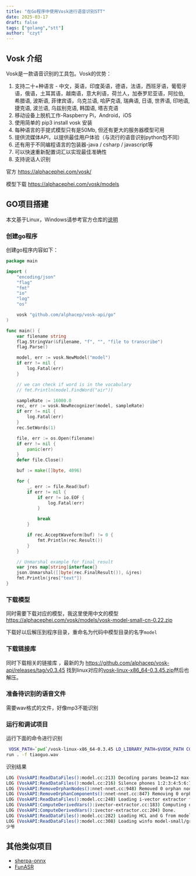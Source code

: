 ```yaml
---
title: "在Go程序中使用Vosk进行语音识别STT"
date: 2025-03-17
draft: false
tags: ["golang","stt"]
author: "czyt"
---
```

## Vosk 介绍
Vosk是一款语音识别的工具包。Vosk的优势：
1. 支持二十+种语言 - 中文，英语，印度英语，德语，法语，西班牙语，葡萄牙语，俄语，土耳其语，越南语，意大利语，荷兰人，加泰罗尼亚语，阿拉伯, 希腊语, 波斯语, 菲律宾语，乌克兰语, 哈萨克语, 瑞典语, 日语, 世界语, 印地语, 捷克语, 波兰语, 乌兹别克语, 韩国语, 塔吉克语
2. 移动设备上脱机工作-Raspberry Pi，Android，iOS
3. 使用简单的 pip3 install vosk 安装
4. 每种语言的手提式模型只有是50Mb, 但还有更大的服务器模型可用
5. 提供流媒体API，以提供最佳用户体验（与流行的语音识别python包不同）
6. 还有用于不同编程语言的包装器-java / csharp / javascript等
7. 可以快速重新配置词汇以实现最佳准确性
8. 支持说话人识别

官方 https://alphacephei.com/vosk/

模型下载 https://alphacephei.com/vosk/models

## GO项目搭建

本文基于Linux，Windows请参考官方仓库的[说明](https://github.com/alphacep/vosk-api/tree/master/go/example)

### 创建go程序 

创建go程序内容如下：

```go
package main

import (
	"encoding/json"
	"flag"
	"fmt"
	"io"
	"log"
	"os"

	vosk "github.com/alphacep/vosk-api/go"
)

func main() {
	var filename string
	flag.StringVar(&filename, "f", "", "file to transcribe")
	flag.Parse()

	model, err := vosk.NewModel("model")
	if err != nil {
		log.Fatal(err)
	}

	// we can check if word is in the vocabulary
	// fmt.Println(model.FindWord("air"))

	sampleRate := 16000.0
	rec, err := vosk.NewRecognizer(model, sampleRate)
	if err != nil {
		log.Fatal(err)
	}
	rec.SetWords(1)

	file, err := os.Open(filename)
	if err != nil {
		panic(err)
	}
	defer file.Close()

	buf := make([]byte, 4096)

	for {
		_, err := file.Read(buf)
		if err != nil {
			if err != io.EOF {
				log.Fatal(err)
			}

			break
		}

		if rec.AcceptWaveform(buf) != 0 {
			fmt.Println(rec.Result())
		}
	}

	// Unmarshal example for final result
	var jres map[string]interface{}
	json.Unmarshal([]byte(rec.FinalResult()), &jres)
	fmt.Println(jres["text"])
}

```

### 下载模型

同时需要下载对应的模型，我这里使用中文的模型 https://alphacephei.com/vosk/models/vosk-model-small-cn-0.22.zip

下载好以后解压到程序目录，重命名为代码中模型目录的名字`model`

### 下载链接库

同时下载相关的链接库 ，最新的为 https://github.com/alphacep/vosk-api/releases/tag/v0.3.45 找到linux对应的[vosk-linux-x86_64-0.3.45.zip](https://github.com/alphacep/vosk-api/releases/download/v0.3.45/vosk-linux-x86_64-0.3.45.zip)然后也解压。

### 准备待识别的语音文件

需要wav格式的文件，好像mp3不能识别

### 运行和调试项目

运行下面的命令进行识别

```bash
 VOSK_PATH=`pwd`/vosk-linux-x86_64-0.3.45 LD_LIBRARY_PATH=$VOSK_PATH CGO_CPPFLAGS="-I $VOSK_PATH" CGO_LDFLAGS="-L $VOSK_PATH" go 
run . -f tiaoguo.wav
```

识别结果

```bash
LOG (VoskAPI:ReadDataFiles():model.cc:213) Decoding params beam=12 max-active=5000 lattice-beam=4
LOG (VoskAPI:ReadDataFiles():model.cc:216) Silence phones 1:2:3:4:5:6:7:8:9:10
LOG (VoskAPI:RemoveOrphanNodes():nnet-nnet.cc:948) Removed 0 orphan nodes.
LOG (VoskAPI:RemoveOrphanComponents():nnet-nnet.cc:847) Removing 0 orphan components.
LOG (VoskAPI:ReadDataFiles():model.cc:248) Loading i-vector extractor from model-small/ivector/final.ie
LOG (VoskAPI:ComputeDerivedVars():ivector-extractor.cc:183) Computing derived variables for iVector extractor
LOG (VoskAPI:ComputeDerivedVars():ivector-extractor.cc:204) Done.
LOG (VoskAPI:ReadDataFiles():model.cc:282) Loading HCL and G from model-small/graph/HCLr.fst model-small/graph/Gr.fst
LOG (VoskAPI:ReadDataFiles():model.cc:308) Loading winfo model-small/graph/phones/word_boundary.int
少爷

```

## 其他类似项目

+ [sherpa-onnx](https://github.com/k2-fsa/sherpa-onnx/tree/master/go-api-examples)
+ [FunASR](https://github.com/modelscope/FunASR)
